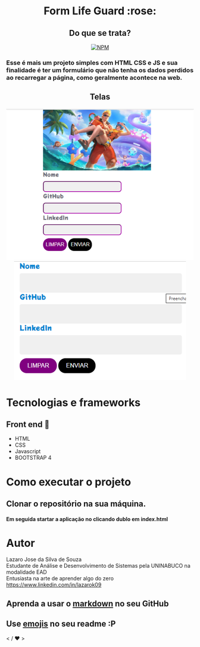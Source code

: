 
<h1 align=center>Form Life Guard :rose:</h1>
<h2 align=center>
 Do que se trata? 
</h2>

<span align=center>

[![NPM](https://img.shields.io/npm/l/react?color=red&style=plastic)](https://github.com/lazarok09/Form-LifeGuard/blob/main/LICENSE?)

</span>

<p>
 <h3>Esse é mais um projeto simples com HTML CSS e JS e sua finalidade é ter um formulário que não tenha os dados perdidos ao recarregar a página, como geralmente acontece na web.</h3>
</p>

<h2 align=center>Telas</h2>
<p align="center">
    <img alt="imagem da tela em displays grandes como computadores e laptops" title="no desktop" src="assets/desktop.png">
    <img alt="imagem das tela no dispositivo móvel" title="no mobile" src="assets/onmobile.png">
</p>
                                                                    
# Tecnologias e frameworks
## Front end :memo:
- HTML
- CSS
- Javascript
- BOOTSTRAP 4

# Como executar o projeto
## Clonar o repositório na sua máquina. 
#### Em seguida startar a aplicação no clicando dublo em index.html 
# Autor
Lazaro Jose da Silva de Souza <br>
Estudante de Análise e Desenvolvimento de Sistemas pela UNINABUCO na modalidade EAD<br>
Entusiasta na arte de aprender algo do zero<br>
https://www.linkedin.com/in/lazarok09
## Aprenda a usar o [markdown](https://docs.pipz.com/central-de-ajuda/learning-center/guia-basico-de-markdown#open) no seu GitHub
## Use [emojis](https://github.com/ikatyang/emoji-cheat-sheet) no seu readme :P

< / :heart: >
